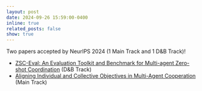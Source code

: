 ```yaml
---
layout: post
date: 2024-09-26 15:59:00-0400
inline: true
related_posts: false
show: true
---
```


Two papers accepted by NeurIPS 2024 (1 Main Track and 1 D&B Track)!

- [ZSC-Eval: An Evaluation Toolkit and Benchmark for Multi-agent Zero-shot Coordination](https://arxiv.org/pdf/2310.05208.pdf) (D&B Track)
- [Aligning Individual and Collective Objectives in Multi-Agent Cooperation](https://arxiv.org/abs/2402.12416.pdf) (Main Track)
